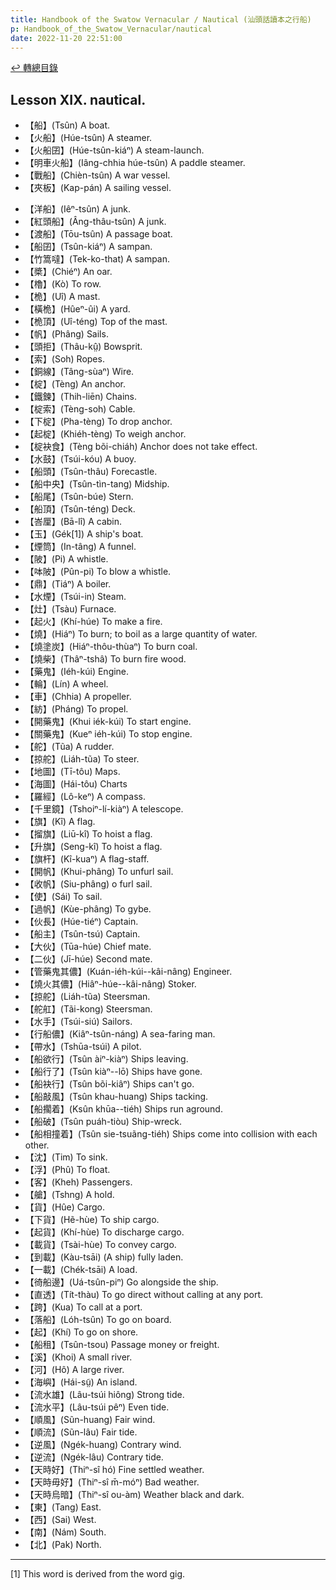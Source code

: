 ```yaml
---
title: Handbook of the Swatow Vernacular / Nautical (汕頭話讀本之行船)
p: Handbook_of_the_Swatow_Vernacular/nautical
date: 2022-11-20 22:51:00
---
```


[↩️ 轉總目錄](/Handbook_of_the_Swatow_Vernacular)

## Lesson XIX. nautical.

* 【船】(Tsûn) A boat.
* 【火船】(Húe-tsûn) A steamer.
* 【火船囝】(Húe-tsûn-kiáⁿ) A steam-launch.
* 【明車火船】(Iâng-chhia húe-tsûn) A paddle steamer.
* 【戰船】(Chièn-tsûn) A war vessel.
* 【夾板】(Kap-pán) A sailing vessel.
<!--more-->
* 【洋船】(Iêⁿ-tsûn) A junk.
* 【紅頭船】(Âng-thâu-tsûn) A junk.
* 【渡船】(Tōu-tsûn) A passage boat.
* 【船囝】(Tsûn-kiáⁿ) A sampan.
* 【竹篙噠】(Tek-ko-that) A sampan.
* 【槳】(Chiéⁿ) An oar.
* 【櫓】(Kò) To row.
* 【桅】(Uî) A mast.
* 【橫桅】(Hûeⁿ-ûi) A yard.
* 【桅頂】(Uî-téng) Top of the mast.
* 【帆】(Phâng) Sails.
* 【頭拒】(Thâu-kṳ̂) Bowsprit.
* 【索】(Soh) Ropes.
* 【銅線】(Tâng-sùaⁿ) Wire.
* 【椗】(Tèng) An anchor.
* 【鐵鍊】(Thih-liēn) Chains.
* 【椗索】(Tèng-soh) Cable.
* 【下椗】(Pha-tèng) To drop anchor.
* 【起椗】(Khiéh-tèng) To weigh anchor.
* 【椗袂食】(Tèng bõi-chiáh) Anchor does not take effect.
* 【水鼓】(Tsúi-kóu) A buoy.
* 【船頭】(Tsûn-thâu) Forecastle.
* 【船中央】(Tsûn-tìn-tang) Midship.
* 【船尾】(Tsûn-búe) Stern.
* 【船頂】(Tsûn-téng) Deck.
* 【峇厘】(Bā-lî) A cabin.
* 【玉】(Gék[1]) A ship's boat.
* 【煙筒】(In-tâng) A funnel.
* 【陂】(Pi) A whistle.
* 【呠陂】(Pûn-pi) To blow a whistle.
* 【鼎】(Tiáⁿ) A boiler.
* 【水煙】(Tsúi-in) Steam.
* 【灶】(Tsàu) Furnace.
* 【起火】(Khí-húe) To make a fire.
* 【燒】(Hiáⁿ) To burn; to boil as a large quantity of water.
* 【燒塗炭】(Hiáⁿ-thôu-thùaⁿ) To burn coal.
* 【燒柴】(Thâⁿ-tshâ) To burn fire wood.
* 【藥鬼】(Iéh-kúi) Engine.
* 【輪】(Lín) A wheel.
* 【車】(Chhia) A propeller.
* 【紡】(Pháng) To propel.
* 【開藥鬼】(Khui iék-kúi) To start engine.
* 【關藥鬼】(Kueⁿ iéh-kúi) To stop engine.
* 【舵】(Tũa) A rudder.
* 【掠舵】(Liáh-tũa) To steer.
* 【地圖】(Tī-tôu) Maps.
* 【海圖】(Hái-tôu) Charts
* 【羅經】(Lô-keⁿ) A compass.
* 【千里鏡】(Tshoiⁿ-lí-kiàⁿ) A telescope.
* 【旗】(Kî) A flag.
* 【㨨旗】(Liū-kî) To hoist a flag.
* 【升旗】(Seng-kî) To hoist a flag.
* 【旗杆】(Kî-kuaⁿ) A flag-staff.
* 【開帆】(Khui-phâng) To unfurl sail.
* 【收帆】(Siu-phâng) o furl sail.
* 【使】(Sái) To sail.
* 【過帆】(Kùe-phâng) To gybe.
* 【伙長】(Húe-tiéⁿ) Captain.
* 【船主】(Tsûn-tsú) Captain.
* 【大伙】(Tūa-húe) Chief mate.
* 【二伙】(Jī-húe) Second mate.
* 【管藥鬼其儂】(Kuán-iéh-kúi--kâi-nâng) Engineer.
* 【燒火其儂】(Hiâⁿ-húe--kâi-nâng) Stoker.
* 【掠舵】(Liáh-tũa) Steersman.
* 【舵舡】(Tãi-kong) Steersman.
* 【水手】(Tsúi-siú) Sailors.
* 【行船儂】(Kiâⁿ-tsûn-náng) A sea-faring man.
* 【帶水】(Tshūa-tsúi) A pilot.
* 【船欲行】(Tsûn àiⁿ-kiàⁿ) Ships leaving.
* 【船行了】(Tsûn kiàⁿ--lō) Ships have gone.
* 【船袂行】(Tsûn bõi-kiâⁿ) Ships can't go.
* 【船敲風】(Tsûn khau-huang) Ships tacking.
* 【船擱着】(Ksûn khūa--tiéh) Ships run aground.
* 【船破】(Tsûn puáh-tiòu) Ship-wreck.
* 【船相撞着】(Tsûn sie-tsuãng-tiéh) Ships come into collision with each other.
* 【沈】(Tim) To sink.
* 【浮】(Phû) To float.
* 【客】(Kheh) Passengers.
* 【艙】(Tshng) A hold.
* 【貨】(Hûe) Cargo.
* 【下貨】(Hẽ-hùe) To ship cargo.
* 【起貨】(Khí-hùe) To discharge cargo.
* 【載貨】(Tsài-hùe) To convey cargo.
* 【到載】(Kàu-tsāi) (A ship) fully laden.
* 【一載】(Chék-tsāi) A load.
* 【徛船邊】(Uá-tsûn-piⁿ) Go alongside the ship.
* 【直透】(Tít-thàu) To go direct without calling at any port.
* 【跨】(Kua) To call at a port.
* 【落船】(Lóh-tsûn) To go on board.
* 【起】(Khí) To go on shore.
* 【船租】(Tsûn-tsou) Passage money or freight.
* 【溪】(Khoi) A small river.
* 【河】(Hô) A large river.
* 【海嶼】(Hái-sṳ̃) An island.
* 【流水雄】(Lâu-tsúi hiông) Strong tide.
* 【流水平】(Lâu-tsúi pêⁿ) Even tide.
* 【順風】(Sũn-huang) Fair wind.
* 【順流】(Sũn-lâu) Fair tide.
* 【逆風】(Ngék-huang) Contrary wind.
* 【逆流】(Ngék-lâu) Contrary tide.
* 【天時好】(Thiⁿ-sî hó) Fine settled weather.
* 【天時毋好】(Thiⁿ-sî m̄-móⁿ) Bad weather.
* 【天時烏暗】(Thiⁿ-sî ou-àm) Weather black and dark.
* 【東】(Tang) East.
* 【西】(Sai) West.
* 【南】(Nám) South.
* 【北】(Pak) North.

------

[1] This word is derived from the word gig.
